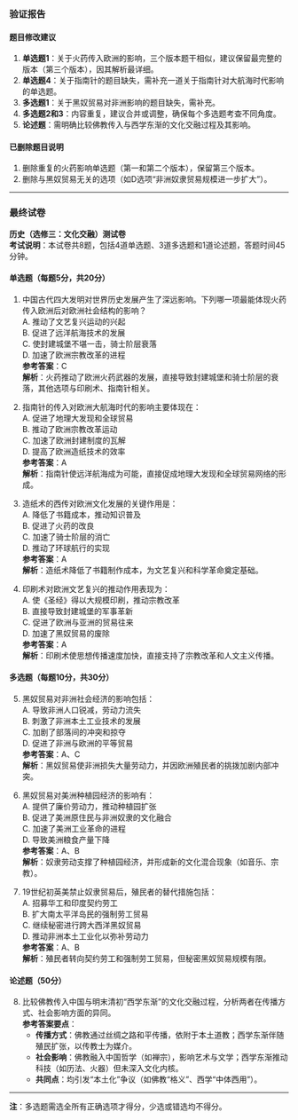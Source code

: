 ### 验证报告

#### 题目修改建议
1. **单选题1**：关于火药传入欧洲的影响，三个版本题干相似，建议保留最完整的版本（第三个版本），因其解析最详细。
2. **单选题4**：关于指南针的题目缺失，需补充一道关于指南针对大航海时代影响的单选题。
3. **多选题1**：关于黑奴贸易对非洲影响的题目缺失，需补充。
4. **多选题2和3**：内容重复，建议合并或调整，确保每个多选题考查不同角度。
5. **论述题**：需明确比较佛教传入与西学东渐的文化交融过程及其影响。

#### 已删除题目说明
1. 删除重复的火药影响单选题（第一和第二个版本），保留第三个版本。
2. 删除与黑奴贸易无关的选项（如D选项“非洲奴隶贸易规模进一步扩大”）。

---

### 最终试卷  
**历史（选修三：文化交融）测试卷**  
**考试说明**：本试卷共8题，包括4道单选题、3道多选题和1道论述题，答题时间45分钟。

#### 单选题（每题5分，共20分）  
1. 中国古代四大发明对世界历史发展产生了深远影响。下列哪一项最能体现火药传入欧洲后对欧洲社会结构的影响？  
   A. 推动了文艺复兴运动的兴起  
   B. 促进了远洋航海技术的发展  
   C. 使封建城堡不堪一击，骑士阶层衰落  
   D. 加速了欧洲宗教改革的进程  
   **参考答案**：C  
   **解析**：火药推动了欧洲火药武器的发展，直接导致封建城堡和骑士阶层的衰落，其他选项与印刷术、指南针相关。

2. 指南针的传入对欧洲大航海时代的影响主要体现在：  
   A. 促进了地理大发现和全球贸易  
   B. 推动了欧洲宗教改革运动  
   C. 加速了欧洲封建制度的瓦解  
   D. 提高了欧洲造纸技术的效率  
   **参考答案**：A  
   **解析**：指南针使远洋航海成为可能，直接促成地理大发现和全球贸易网络的形成。

3. 造纸术的西传对欧洲文化发展的关键作用是：  
   A. 降低了书籍成本，推动知识普及  
   B. 促进了火药的改良  
   C. 加速了骑士阶层的消亡  
   D. 推动了环球航行的实现  
   **参考答案**：A  
   **解析**：造纸术降低了书籍制作成本，为文艺复兴和科学革命奠定基础。

4. 印刷术对欧洲文艺复兴的推动作用表现为：  
   A. 使《圣经》得以大规模印刷，推动宗教改革  
   B. 直接导致封建城堡的军事革新  
   C. 促进了欧洲与亚洲的贸易往来  
   D. 加速了黑奴贸易的废除  
   **参考答案**：A  
   **解析**：印刷术使思想传播速度加快，直接支持了宗教改革和人文主义传播。

#### 多选题（每题10分，共30分）  
5. 黑奴贸易对非洲社会经济的影响包括：  
   A. 导致非洲人口锐减，劳动力流失  
   B. 刺激了非洲本土工业技术的发展  
   C. 加剧了部落间的冲突和掠夺  
   D. 促进了非洲与欧洲的平等贸易  
   **参考答案**：A、C  
   **解析**：黑奴贸易使非洲损失大量劳动力，并因欧洲殖民者的挑拨加剧内部冲突。

6. 黑奴贸易对美洲种植园经济的影响有：  
   A. 提供了廉价劳动力，推动种植园扩张  
   B. 促进了美洲原住民与非洲奴隶的文化融合  
   C. 加速了美洲工业革命的进程  
   D. 导致美洲粮食产量下降  
   **参考答案**：A、B  
   **解析**：奴隶劳动支撑了种植园经济，并形成新的文化混合现象（如音乐、宗教）。

7. 19世纪初英美禁止奴隶贸易后，殖民者的替代措施包括：  
   A. 招募华工和印度契约劳工  
   B. 扩大南太平洋岛民的强制劳工贸易  
   C. 继续秘密进行跨大西洋黑奴贸易  
   D. 推动非洲本土工业化以弥补劳动力  
   **参考答案**：A、B  
   **解析**：殖民者转向契约劳工和强制劳工贸易，但秘密黑奴贸易规模有限。

#### 论述题（50分）  
8. 比较佛教传入中国与明末清初“西学东渐”的文化交融过程，分析两者在传播方式、社会影响方面的异同。  
   **参考答案要点**：  
   - **传播方式**：佛教通过丝绸之路和平传播，依附于本土道教；西学东渐伴随殖民扩张，以传教士为媒介。  
   - **社会影响**：佛教融入中国哲学（如禅宗），影响艺术与文学；西学东渐推动科技（如历法、火器）但未深入文化内核。  
   - **共同点**：均引发“本土化”争议（如佛教“格义”、西学“中体西用”）。  

---  
**注**：多选题需选全所有正确选项才得分，少选或错选均不得分。